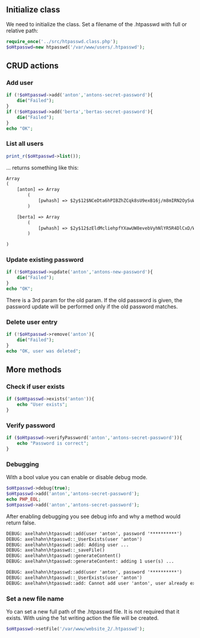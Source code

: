 ## Initialize class

We need to initialize the class.
Set a filename of the .htpasswd with full or relative path:

```php
require_once('../src/htpasswd.class.php');
$oHtpasswd=new htpasswd('/var/www/users/.htpasswd');
```

## CRUD actions

### Add user

```php
if (!$oHtpasswd->add('anton','antons-secret-password'){
    die("Failed");
}
if (!$oHtpasswd->add('berta','bertas-secret-password'){
    die("Failed");
}
echo "OK";
```

### List all users

```php
print_r($oHtpasswd->list());
```

... returns something like this:

```txt
Array
(
    [anton] => Array
        (
            [pwhash] => $2y$12$NCeDta6hPIBZhZCqk8sU9exB16j/m8mIRN2OySuWz2FVwlhmLWkey
        )

    [berta] => Array
        (
            [pwhash] => $2y$12$zEldMcliehpfYXawUW8evebVyhNlYR5R4DlCxD/WPK6DReKSorsMO
        )

)
```

### Update existing password

```php
if (!$oHtpasswd->update('anton','antons-new-password'){
    die("Failed");
}
echo "OK";
```

There is a 3rd param for the old param.
If the old password is given, the password update will be performed only if the old password matches.

### Delete user entry

```php
if (!$oHtpasswd->remove('anton'){
    die("Failed");
}
echo "OK, user was deleted";
```

## More methods

### Check if user exists

```php
if ($oHtpasswd->exists('anton')){
    echo "User exists";
}
```

### Verify password

```php
if ($oHtpasswd->verifyPassword('anton','antons-secret-password')){
    echo "Password is correct";
}
```

### Debugging

With a bool value you can enable or disable debug mode. 

```php
$oHtpasswd->debug(true);
$oHtpasswd->add('anton','antons-secret-password');
echo PHP_EOL;
$oHtpasswd->add('anton','antons-secret-password');
```

After enabling debugging you see debug info and why a method would return false.

```txt
DEBUG: axelhahn\htpasswd::add(user 'anton', password '**********')
DEBUG: axelhahn\htpasswd::_UserExists(user 'anton')
DEBUG: axelhahn\htpasswd::add: Adding user ...
DEBUG: axelhahn\htpasswd::_saveFile()
DEBUG: axelhahn\htpasswd::generateContent()
DEBUG: axelhahn\htpasswd::generateContent: adding 1 user(s) ...

DEBUG: axelhahn\htpasswd::add(user 'anton', password '**********')
DEBUG: axelhahn\htpasswd::_UserExists(user 'anton')
DEBUG: axelhahn\htpasswd::add: Cannot add user 'anton', user already exists
```

### Set a new file name

Yo can set a new full path of the .htpasswd file. It is not required that it exists. With using the 1st writing action the file will be created.

```php
$oHtpasswd->setFile('/var/www/website_2/.htpasswd');
```
